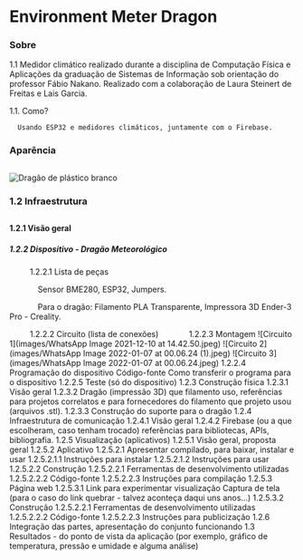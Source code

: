 # Environment Meter Dragon

### Sobre
   1.1 Medidor climático realizado durante a disciplina de Computação Física e Aplicações da graduação de Sistemas de Informação sob orientação do professor Fábio Nakano. Realizado com a colaboração de Laura Steinert de Freitas e Lais Garcia.
   
   1.1. Como?
      
      Usando ESP32 e medidores climáticos, juntamente com o Firebase.
 
 ### Aparência
 
 ##
 
 ![Dragão de plástico branco](https://cdn.discordapp.com/attachments/897837705172516884/910499807095820308/IMG_20211117_085139398.jpg)
  
  ### 1.2 Infraestrutura
  
  ## 
  
  #### 1.2.1 Visão geral
  
  ##### 1.2.2 Dispositivo - Dragão Meteorológico
  
  &emsp;  &emsp; 1.2.2.1 Lista de peças
         
  &emsp;  &emsp;  &emsp;Sensor BME280, ESP32, Jumpers.
  
  &emsp;  &emsp;  &emsp;Para o dragão: Filamento PLA Transparente, Impressora 3D Ender-3 Pro - Creality.
               
  &emsp;  &emsp; 1.2.2.2 Circuito (lista de conexões)
           &emsp;  &emsp; &emsp;1.2.2.3 Montagem
            ![Circuito 1](images/WhatsApp Image 2021-12-10 at 14.42.50.jpeg)
            ![Circuito 2](images/WhatsApp Image 2022-01-07 at 00.06.24 (1).jpeg)
            ![Circuito 3](images/WhatsApp Image 2022-01-07 at 00.06.24.jpeg)
            1.2.2.4 Programação do dispositivo
                     Código-fonte
                     Como transferir o programa para o dispositivo
            1.2.2.5 Teste (só do dispositivo)
       1.2.3 Construção física
           1.2.3.1 Visão geral
           1.2.3.2 Dragão (impressão 3D)
                  que filamento uso, referências para projetos correlatos e para fornecedores do filamento
                  que projeto usou (arquivos .stl).
           1.2.3.3 Construção do suporte para o dragão
       1.2.4 Infraestrutura de comunicação
           1.2.4.1 Visão geral
           1.2.4.2 Firebase (ou a que escolheram, caso tenham trocado)
                  referências para bibliotecas, APIs, bibliografia.
       1.2.5 Visualização (aplicativos)
           1.2.5.1 Visão geral, proposta geral
           1.2.5.2 Aplicativo
               1.2.5.2.1 Apresentar compilado, para baixar, instalar e usar
                   1.2.5.2.1.1 Instruções para instalar
                   1.2.5.2.1.2 Instruções para usar
               1.2.5.2.2 Construção
                   1.2.5.2.2.1 Ferramentas de desenvolvimento utilizadas
                   1.2.5.2.2.2 Código-fonte
                   1.2.5.2.2.3 Instruções para compilação
           1.2.5.3 Página web
               1.2.5.3.1 Link para experimentar visualização
                   Captura de tela (para o caso do link quebrar - talvez aconteça daqui uns anos...)
               1.2.5.3.2 Construção
                   1.2.5.2.2.1 Ferramentas de desenvolvimento utilizadas
                   1.2.5.2.2.2 Código-fonte
                   1.2.5.2.2.3 Instruções para publicização
       1.2.6 Integração das partes, apresentação do conjunto funcionando
       1.3 Resultados - do ponto de vista da aplicação (por exemplo, gráfico de temperatura, pressão e umidade e alguma análise)
